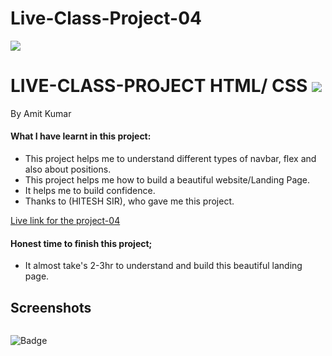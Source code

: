 # Live-Class-Project-04


![]("")
# LIVE-CLASS-PROJECT HTML/ CSS ![]("")
By Amit Kumar

#### What I have learnt in this project:
- This project helps me to understand different types of navbar, flex and also about positions.
- This project helps me how to build a beautiful website/Landing Page.
- It helps me to build confidence.
- Thanks to (HITESH SIR), who gave me this project.

[Live link for the project-04](https://live-class-project-04.netlify.app)
#### Honest time to finish this project;
- It almost take's 2-3hr to understand and build this beautiful landing page.
 ## Screenshots
 ![]()
 












![Badge](https://img.shields.io/badge/Project---04-orange)






